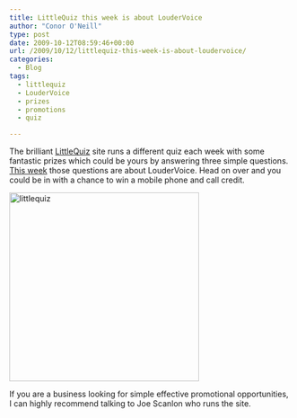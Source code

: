 ```yaml
---
title: LittleQuiz this week is about LouderVoice
author: "Conor O'Neill"
type: post
date: 2009-10-12T08:59:46+00:00
url: /2009/10/12/littlequiz-this-week-is-about-loudervoice/
categories:
  - Blog
tags:
  - littlequiz
  - LouderVoice
  - prizes
  - promotions
  - quiz

---
```

The brilliant [LittleQuiz][1] site runs a different quiz each week with some fantastic prizes which could be yours by answering three simple questions. [This week][2] those questions are about LouderVoice. Head on over and you could be in with a chance to win a mobile phone and call credit.

[<img class="aligncenter size-full wp-image-259" title="littlequiz" src="http://www.loudervoice.com/wp-content/uploads/2009/10/littlequiz.png" alt="littlequiz" width="338" height="336" />][1]

If you are a business looking for simple effective promotional opportunities, I can highly recommend talking to Joe Scanlon who runs the site.

 [1]: http://littlequiz.com/
 [2]: http://littlequiz.com/blog/2009/10/quiz-4-a-choice-of-mobile-phones-100-euro-call-credit-from-loudervoice-com/